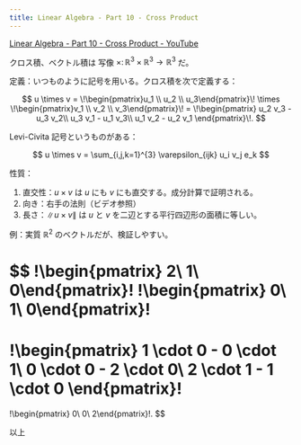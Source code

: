 ```yaml
---
title: Linear Algebra - Part 10 - Cross Product
---
```


[Linear Algebra - Part 10 - Cross Product - YouTube](https://www.youtube.com/watch?v=HZM7K6MEdDU&list=PLBh2i93oe2quLc5zaxD0WHzQTGrXMwAI6&index=10)

クロス積、ベクトル積は
写像 $\times \colon \mathbb R^3 \times \mathbb R^3 \longrightarrow \mathbb R^3$ だ。

定義：いつものように記号を用いる。クロス積を次で定義する：

$$
u \times v
= \!\begin{pmatrix}u_1 \\ u_2 \\ u_3\end{pmatrix}\! \times
  \!\begin{pmatrix}v_1 \\ v_2 \\ v_3\end{pmatrix}\!
= \!\begin{pmatrix}
u_2 v_3 - u_3 v_2\\
u_3 v_1 - u_1 v_3\\
u_1 v_2 - u_2 v_1
\end{pmatrix}\!.
$$

Levi-Civita 記号というものがある：

$$
u \times v = \sum_{i,j,k=1}^{3} \varepsilon_{ijk} u_i v_j e_k
$$

性質：

1. 直交性：${u \times v}$ は $u$ にも $v$ にも直交する。成分計算で証明される。
2. 向き：右手の法則（ビデオ参照）
3. 長さ：${\lVert u \times v \rVert}$ は $u$ と $v$ を二辺とする平行四辺形の面積に等しい。

例：実質 $\mathbb R^2$ のベクトルだが、検証しやすい。

$$
\!\begin{pmatrix} 2\\ 1\\ 0\end{pmatrix}\!
\!\begin{pmatrix} 0\\ 1\\ 0\end{pmatrix}\!
=
\!\begin{pmatrix}
1 \cdot 0 - 0 \cdot 1\\
0 \cdot 0 - 2 \cdot 0\\
2 \cdot 1 - 1 \cdot 0
\end{pmatrix}\!
=
\!\begin{pmatrix} 0\\ 0\\ 2\end{pmatrix}\!.
$$

以上
